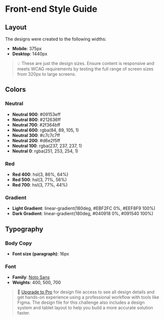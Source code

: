 # Front-end Style Guide

## Layout

The designs were created to the following widths:

- **Mobile**: 375px
- **Desktop**: 1440px

> 💡 These are just the design sizes. Ensure content is responsive and meets WCAG requirements by testing the full range of screen sizes from 320px to large screens.

## Colors

### Neutral

- **Neutral 900**: #09153eff
- **Neutral 800**: #212636ff
- **Neutral 700**: #2f364bff
- **Neutral 600**: rgba(84, 89, 105, 1)
- **Neutral 300**: #c7c7c7ff
- **Neutral 200**: #d6e2f5ff
- **Neutral 100**: rgba(237, 237, 237, 1)
- **Neutral 0**: rgba(251, 253, 254, 1)

### Red

- **Red 400**: hsl(3, 86%, 64%)
- **Red 500**: hsl(3, 71%, 56%)
- **Red 700**: hsl(3, 77%, 44%)

### Gradient

- **Light Gradient**: linear-gradient(180deg, #EBF2FC 0%, #EEF8F9 100%)
- **Dark Gradient**: linear-gradient(180deg, #040918 0%, #091540 100%)

## Typography

### Body Copy

- **Font size (paragraph)**: 16px

### Font

- **Family**: [Noto Sans](https://fonts.google.com/noto/specimen/Noto+Sans)
- **Weights**: 400, 500, 700

> 💎 [Upgrade to Pro](https://www.frontendmentor.io/pro?ref=style-guide) for design file access to see all design details and get hands-on experience using a professional workflow with tools like Figma. The design file for this challenge also includes a design system and tablet layout to help you build a more accurate solution faster.